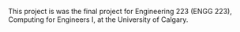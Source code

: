 This project is was the final project for Engineering 223 (ENGG 223), Computing for Engineers I, at the University of Calgary.

